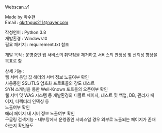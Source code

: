 Webscan_v1

Made by 박수현  
Email : qkrtngus211@naver.com
  
작성언어 : Python 3.8  
개발환경 : Windows10  
필요 패키지 : requirement.txt 참조 

개발 목적 : 운영중인 웹 서비스의 취약점을 제거하고 서비스의 안정성 및 신뢰성 향상을 목표로 함

상세 기능 :  
웹 서버 응답 값 헤더의 서버 정보 노출여부 확인   
사용중인 SSL/TLS 암호화 프로토콜의 강도 테스트  
SYN 스캐닝을 통한 Well-Known 포트들의 오픈여부 확인  
웹 서버 및 WAS 시스템 등 개발환경의 디폴트 페이지, 테스트 및 백업, DB, 관리자 페이지, 디렉터리 인덱싱 등   
노출여부 확인    
에러 페이지 내 서버 정보 노출여부 확인  
구글링 검색기능 - 내부망에서 운영중인 서비스일 경우 외부로 노출되는 페이지가 존재하는지 확인용도   

